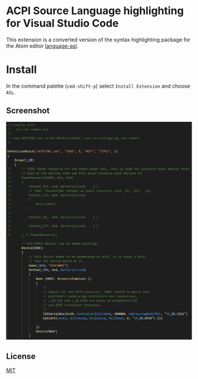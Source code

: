 # ACPI Source Language highlighting for Visual Studio Code
This extension is a converted version of the syntax highlighting package for the Atom editor [language-asl](https://github.com/sebadur/language-asl).

# Install
In the command palette (`cmd-shift-p`) select `Install Extension` and choose `ASL`.

## Screenshot
![Example of Highlighting](https://raw.githubusercontent.com/Thog/vscode-asl/master/img/example.png)

## License
[MIT](LICENSE)